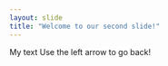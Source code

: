 ```yaml
---
layout: slide
title: "Welcome to our second slide!"
---
```

My text
Use the left arrow to go back!
